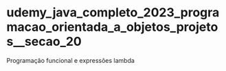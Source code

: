 # udemy_java_completo_2023_programacao_orientada_a_objetos_projetos__secao_20
Programação funcional e expressões lambda
